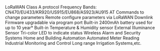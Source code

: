 LoRaWAN Class A protocol
Frequency Bands: CN470/EU433/KR920/US915/EU868/AS923/AU915
AT Commands to change parameters
Remote configure parameters via LoRaWAN Downlink
Firmware upgradable via program port
Built-in 2400mAh battery used for up to 10 year*
Built-in Temperature & Humidity sensor
External Illuminance Sensor
Tri-color LED to indicate status
Wireless Alarm and Security Systems
Home and Building Automation
Automated Meter Reading
Industrial Monitoring and Control
Long range Irrigation Systems,etc.
